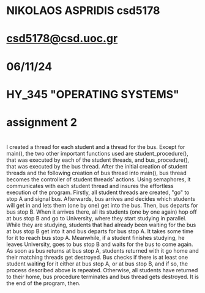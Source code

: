 # NIKOLAOS ASPRIDIS csd5178
#
# csd5178@csd.uoc.gr
#
# 06/11/24
#
# HY_345 "OPERATING SYSTEMS"
# assignment 2
#
#

I created a thread for each student and a thread for the bus. Except for
main(), the two other important functions used are student_procedure(), that
was executed by each of the student threads, and bus_procedure(), that was
executed by the bus thread. After the initial creation of student threads and
the following creation of bus thread into main(), bus thread becomes the
controller of student threads' actions. Using semaphores, it communicates with
each student thread and insures the effortless execution of the program.
Firstly, all student threads are created, "go" to stop A and signal bus.
Afterwards, bus arrives and decides which students will get in and lets them (one by one)
get into the bus. Then, bus departs for bus stop B. When it arrives there, all
its students (one by one again) hop off at bus stop B and go to University,
where they start studying in parallel. While they are studying, students
that had already been waiting for the bus at bus stop B get into it and bus 
departs for bus stop A. It takes some time for it to reach bus stop A. Meanwhile, 
if a student finishes studying, he leaves University, goes to bus stop B and 
waits for the bus to come again. As soon as bus returns at bus stop A, students 
returned with it go home and their matching threads get destroyed. Bus checks 
if there is at least one student waiting for it either at bus stop A, or at bus 
stop B, and if so, the process described above is repeated. Otherwise, all students
have returned to their home, bus procedure terminates and bus thread gets destroyed. 
It is the end of the program, then. 

